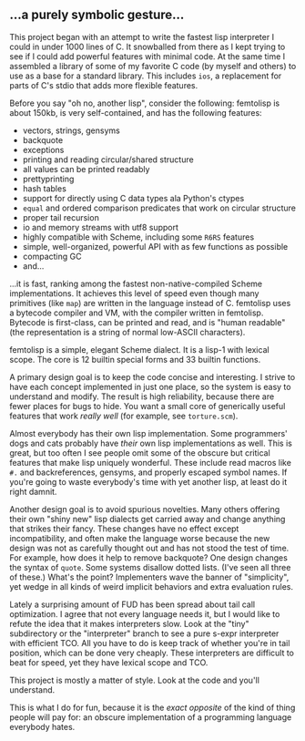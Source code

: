 ## ...a purely symbolic gesture...

This project began with an attempt to write the fastest lisp interpreter I could in under 1000 lines of C. It snowballed from there as I kept trying to see if I could add powerful features with minimal code. At the same time I assembled a library of some of my favorite C code (by myself and others) to use as a base for a standard library. This includes `ios`, a replacement for parts of C's stdio that adds more flexible features.

Before you say "oh no, another lisp", consider the following: femtolisp is about 150kb, is very self-contained, and has the following features:

  * vectors, strings, gensyms
  * backquote
  * exceptions
  * printing and reading circular/shared structure
  * all values can be printed readably
  * prettyprinting
  * hash tables
  * support for directly using C data types ala Python's ctypes
  * `equal` and ordered comparison predicates that work on circular structure
  * proper tail recursion
  * io and memory streams with utf8 support
  * highly compatible with Scheme, including some `R6RS` features
  * simple, well-organized, powerful API with as few functions as possible
  * compacting GC
  * and...

...it is fast, ranking among the fastest non-native-compiled Scheme implementations. It achieves this level of speed even though many primitives (like `map`) are written in the language instead of C. femtolisp uses a bytecode compiler and VM, with the compiler written in femtolisp. Bytecode is first-class, can be printed and read, and is "human readable" (the representation is a string of normal low-ASCII characters).

femtolisp is a simple, elegant Scheme dialect. It is a lisp-1 with lexical scope. The core is 12 builtin special forms and 33 builtin functions.

A primary design goal is to keep the code concise and interesting. I strive to have each concept implemented in just one place, so the system is easy to understand and modify. The result is high reliability, because there are fewer places for bugs to hide. You want a small core of generically useful features that work _really well_ (for example, see `torture.scm`).

Almost everybody has their own lisp implementation. Some programmers' dogs and cats probably have _their_ own lisp implementations as well. This is great, but too often I see people omit some of the obscure but critical features that make lisp uniquely wonderful. These include read macros like `#.` and backreferences, gensyms, and properly escaped symbol names. If you're going to waste everybody's time with yet another lisp, at least do it right damnit.

Another design goal is to avoid spurious novelties. Many others offering their own "shiny new" lisp dialects get carried away and change anything that strikes their fancy. These changes have no effect except incompatibility, and often make the language worse because the new design was not as carefully thought out and has not stood the test of time. For example, how does it help to remove backquote? One design changes the syntax of `quote`. Some systems disallow dotted lists. (I've seen all three of these.) What's the point? Implementers wave the banner of "simplicity", yet wedge in all kinds of weird implicit behaviors and extra evaluation rules.

Lately a surprising amount of FUD has been spread about tail call optimization. I agree that not every language needs it, but I would like to refute the idea that it makes interpreters slow. Look at the "tiny" subdirectory or the "interpreter" branch to see a pure s-expr interpreter with efficient TCO. All you have to do is keep track of whether you're in tail position, which can be done very cheaply. These interpreters are difficult to beat for speed, yet they have lexical scope and TCO.

This project is mostly a matter of style. Look at the code and you'll understand.

This is what I do for fun, because it is the _exact opposite_ of the kind of thing people will pay for: an obscure implementation of a programming language everybody hates.
